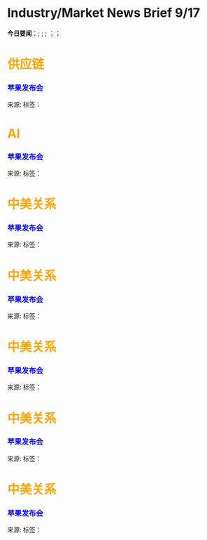 # Industry/Market News Brief 9/17

**今日要闻**：[](#1); [](#2); [](#3); [](#4)；[](#5)；[](#6)

# <span style="color:Orange;">供应链</span>

<a name="1"></a>

### <span style="color:blue;">苹果发布会</span>



来源: []()
标签：`` `` 

# <span style="color:Orange;">AI</span>

<a name="2"></a>

### <span style="color:blue;">苹果发布会</span>



来源: []()
标签：`` `` 

# <span style="color:Orange;">中美关系</span>

<a name="3"></a>

### <span style="color:blue;">苹果发布会</span>



来源: []()
标签：`` `` 

# <span style="color:Orange;">中美关系</span>

<a name="4"></a>

### <span style="color:blue;">苹果发布会</span>



来源: []()
标签：`` `` 

# <span style="color:Orange;">中美关系</span>

<a name="5"></a>

### <span style="color:blue;">苹果发布会</span>



来源: []()
标签：`` `` 

# <span style="color:Orange;">中美关系</span>

<a name="6"></a>

### <span style="color:blue;">苹果发布会</span>



来源: []()
标签：`` `` 

# <span style="color:Orange;">中美关系</span>

<a name="7"></a>

### <span style="color:blue;">苹果发布会</span>



来源: []()
标签：`` `` 
